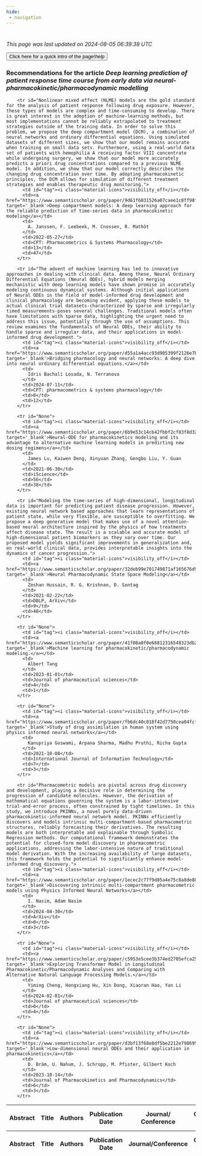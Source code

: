 ```yaml
---
hide:
 - navigation
---
```

<!DOCTYPE html>
#
<html lang="en">
<head>
  <meta charset="utf-8">
</head>

<body>
  <p>
  <i class="footer">This page was last updated on 2024-08-05 06:39:38 UTC</i>
  </p>
  
  <div class="note info" onclick="startIntro()">
    <p>
      <button type="button" class="buttons">
        <div style="display: flex; align-items: center;">
        Click here for a quick intro of the page! <i class="material-icons">help</i>
        </div>
      </button>
    </p>
  </div>

  <p>
  <h3 data-intro='Recommendations for the article'>
    Recommendations for the article <i>Deep learning prediction of patient response time course from early data via neural-pharmacokinetic/pharmacodynamic modelling</i>
  </h3>
  <table id="table1" class="display wrap" style="width:100%">
  <thead>
    <tr>
        <th data-intro='Click to view the abstract (if available)'>Abstract</th>
        <th>Title</th>
        <th>Authors</th>
        <th>Publication Date</th>
        <th>Journal/ Conference</th>
        <th>Citation count</th>
        <th data-intro='Highest h-index among the authors'>Highest h-index</th>
    </tr>
  </thead>
  <tbody>
    
        <tr id="Nonlinear mixed effect (NLME) models are the gold standard for the analysis of patient response following drug exposure. However, these types of models are complex and time‐consuming to develop. There is great interest in the adoption of machine‐learning methods, but most implementations cannot be reliably extrapolated to treatment strategies outside of the training data. In order to solve this problem, we propose the deep compartment model (DCM), a combination of neural networks and ordinary differential equations. Using simulated datasets of different sizes, we show that our model remains accurate when training on small data sets. Furthermore, using a real‐world data set of patients with hemophilia A receiving factor VIII concentrate while undergoing surgery, we show that our model more accurately predicts a priori drug concentrations compared to a previous NLME model. In addition, we show that our model correctly describes the changing drug concentration over time. By adopting pharmacokinetic principles, the DCM allows for simulation of different treatment strategies and enables therapeutic drug monitoring.">
          <td id="tag"><i class="material-icons">visibility_off</i></td>
          <td><a href="https://www.semanticscholar.org/paper/9d61f6031526a07caee1c8ff98f7aec3dcc0e8a7" target='_blank'>Deep compartment models: A deep learning approach for the reliable prediction of time‐series data in pharmacokinetic modeling</a></td>
          <td>
            A. Janssen, F. Leebeek, M. Cnossen, R. Mathôt
          </td>
          <td>2022-05-27</td>
          <td>CPT: Pharmacometrics & Systems Pharmacology</td>
          <td>13</td>
          <td>47</td>
        </tr>
    
        <tr id="The advent of machine learning has led to innovative approaches in dealing with clinical data. Among these, Neural Ordinary Differential Equations (Neural ODEs), hybrid models merging mechanistic with deep learning models have shown promise in accurately modeling continuous dynamical systems. Although initial applications of Neural ODEs in the field of model-informed drug development and clinical pharmacology are becoming evident, applying these models to actual clinical trial datasets-characterized by sparse and irregularly timed measurements-poses several challenges. Traditional models often have limitations with sparse data, highlighting the urgent need to address this issue, potentially through the use of assumptions. This review examines the fundamentals of Neural ODEs, their ability to handle sparse and irregular data, and their applications in model-informed drug development.">
          <td id="tag"><i class="material-icons">visibility_off</i></td>
          <td><a href="https://www.semanticscholar.org/paper/d55a1a4acc93d905399f2126e7beb524fd64ec38" target='_blank'>Bridging pharmacology and neural networks: A deep dive into neural ordinary differential equations.</a></td>
          <td>
            Idris Bachali Losada, N. Terranova
          </td>
          <td>2024-07-11</td>
          <td>CPT: pharmacometrics & systems pharmacology</td>
          <td>0</td>
          <td>12</td>
        </tr>
    
        <tr id="None">
          <td id="tag"><i class="material-icons">visibility_off</i></td>
          <td><a href="https://www.semanticscholar.org/paper/6b9e53c14cb42fbbf2cf83f8d3216cae3454e22f" target='_blank'>Neural-ODE for pharmacokinetics modeling and its advantage to alternative machine learning models in predicting new dosing regimens</a></td>
          <td>
            James Lu, Kaiwen Deng, Xinyuan Zhang, Gengbo Liu, Y. Guan
          </td>
          <td>2021-06-30</td>
          <td>iScience</td>
          <td>56</td>
          <td>38</td>
        </tr>
    
        <tr id="Modeling the time-series of high-dimensional, longitudinal data is important for predicting patient disease progression. However, existing neural network based approaches that learn representations of patient state, while very flexible, are susceptible to overfitting. We propose a deep generative model that makes use of a novel attention-based neural architecture inspired by the physics of how treatments affect disease state. The result is a scalable and accurate model of high-dimensional patient biomarkers as they vary over time. Our proposed model yields significant improvements in generalization and, on real-world clinical data, provides interpretable insights into the dynamics of cancer progression.">
          <td id="tag"><i class="material-icons">visibility_off</i></td>
          <td><a href="https://www.semanticscholar.org/paper/32deb99e701749871af165676d9321642b1bd738" target='_blank'>Neural Pharmacodynamic State Space Modeling</a></td>
          <td>
            Zeshan Hussain, R. G. Krishnan, D. Sontag
          </td>
          <td>2021-02-22</td>
          <td>DBLP, ArXiv</td>
          <td>9</td>
          <td>48</td>
        </tr>
    
        <tr id="None">
          <td id="tag"><i class="material-icons">visibility_off</i></td>
          <td><a href="https://www.semanticscholar.org/paper/41f08a0f0e68812316548323db2b809f94474314" target='_blank'>Machine learning for pharmacokinetic/pharmacodynamic modeling.</a></td>
          <td>
            Albert Tang
          </td>
          <td>2023-01-01</td>
          <td>Journal of pharmaceutical sciences</td>
          <td>4</td>
          <td>1</td>
        </tr>
    
        <tr id="None">
          <td id="tag"><i class="material-icons">visibility_off</i></td>
          <td><a href="https://www.semanticscholar.org/paper/fb6dc40c018f42d7750cea04fcf109340b5b508a" target='_blank'>Study of drug assimilation in human system using physics informed neural networks</a></td>
          <td>
            Kanupriya Goswami, Arpana Sharma, Madhu Pruthi, Richa Gupta
          </td>
          <td>2021-10-08</td>
          <td>International Journal of Information Technology</td>
          <td>7</td>
          <td>3</td>
        </tr>
    
        <tr id="Pharmacometric models are pivotal across drug discovery and development, playing a decisive role in determining the progression of candidate molecules. However, the derivation of mathematical equations governing the system is a labor-intensive trial-and-error process, often constrained by tight timelines. In this study, we introduce PKINNs, a novel purely data-driven pharmacokinetic-informed neural network model. PKINNs efficiently discovers and models intrinsic multi-compartment-based pharmacometric structures, reliably forecasting their derivatives. The resulting models are both interpretable and explainable through Symbolic Regression methods. Our computational framework demonstrates the potential for closed-form model discovery in pharmacometric applications, addressing the labor-intensive nature of traditional model derivation. With the increasing availability of large datasets, this framework holds the potential to significantly enhance model-informed drug discovery.">
          <td id="tag"><i class="material-icons">visibility_off</i></td>
          <td><a href="https://www.semanticscholar.org/paper/1ecec2c77f9d85a4e75c8a8de808c4d916ca0015" target='_blank'>Discovering intrinsic multi-compartment pharmacometric models using Physics Informed Neural Networks</a></td>
          <td>
            I. Nasim, Adam Nasim
          </td>
          <td>2024-04-30</td>
          <td>ArXiv</td>
          <td>0</td>
          <td>3</td>
        </tr>
    
        <tr id="None">
          <td id="tag"><i class="material-icons">visibility_off</i></td>
          <td><a href="https://www.semanticscholar.org/paper/c5953e5cee3b374ed2705efca252b1b44e0fe928" target='_blank'>Exploring Transformer Model in Longitudinal Pharmacokinetic/Pharmacodynamic Analyses and Comparing with Alternative Natural Language Processing Models.</a></td>
          <td>
            Yiming Cheng, Hongxiang Hu, Xin Dong, Xiaoran Hao, Yan Li
          </td>
          <td>2024-02-01</td>
          <td>Journal of pharmaceutical sciences</td>
          <td>0</td>
          <td>4</td>
        </tr>
    
        <tr id="None">
          <td id="tag"><i class="material-icons">visibility_off</i></td>
          <td><a href="https://www.semanticscholar.org/paper/d3bf13f68e8df5be2212e7986959d08cd4995221" target='_blank'>Low-dimensional neural ODEs and their application in pharmacokinetics</a></td>
          <td>
            D. Bräm, U. Nahum, J. Schropp, M. Pfister, Gilbert Koch
          </td>
          <td>2023-10-14</td>
          <td>Journal of Pharmacokinetics and Pharmacodynamics</td>
          <td>6</td>
          <td>3</td>
        </tr>
    
  </tbody>
  <tfoot>
    <tr>
        <th>Abstract</th>
        <th>Title</th>
        <th>Authors</th>
        <th>Publication Date</th>
        <th>Journal/Conference</th>
        <th>Citation count</th>
        <th>Highest h-index</th>
    </tr>
  </tfoot>
  </table>
  </p>

</body>

<script>
var dataTableOptions = {
        initComplete: function () {
        this.api()
            .columns()
            .every(function () {
                let column = this;
 
                // Create select element
                let select = document.createElement('select');
                select.add(new Option(''));
                column.footer().replaceChildren(select);
 
                // Apply listener for user change in value
                select.addEventListener('change', function () {
                    column
                        .search(select.value, {exact: true})
                        .draw();
                });

                // keep the width of the select element same as the column
                select.style.width = '100%';
 
                // Add list of options
                column
                    .data()
                    .unique()
                    .sort()
                    .each(function (d, j) {
                        select.add(new Option(d));
                    });
            });
    },
    scrollX: false,
    scrollCollapse: true,
    paging: true,
    fixedColumns: true,
    columnDefs: [
        {"className": "dt-center", "targets": "_all"},
        // set width for both columns 0 and 1 as 25%
        { width: '5%', targets: 0 },
        { width: '25%', targets: 1 },
        { width: '20%', targets: 2 },
        { width: '10%', targets: 3 },
        { width: '20%', targets: 4 }

      ],
    pageLength: 10,
    layout: {
        topStart: {
            buttons: ['copy', 'csv', 'excel', 'pdf', 'print']
        }
    }
  }
  new DataTable('#table1', dataTableOptions);
  
  var table = $('#table1').DataTable();
  $('#table1 tbody').on('click', 'td:first-child', function () {
    var tr = $(this).closest('tr');
    var row = table.row( tr );

    var rowId = tr.attr('id');
    // alert(rowId);

    if (row.child.isShown()) {
      // This row is already open - close it.
      row.child.hide();
      tr.removeClass('shown');
      tr.find('td:first-child').html('<i class="material-icons">visibility_off</i>');
    } else {
      // Open row.
      // row.child('foo').show();
      var content = '<div class="child-row-content"><strong>Abstract:</strong> ' + rowId + '</div>';
      row.child(content).show();
      tr.addClass('shown');
      tr.find('td:first-child').html('<i class="material-icons">visibility</i>');
    }
  });
</script>
<style>
  .child-row-content {
    text-align: justify;
    text-justify: inter-word;
    word-wrap: break-word; /* Ensure long words are broken */
    white-space: normal; /* Ensure text wraps to the next line */
    max-width: 100%; /* Ensure content does not exceed the table width */
    padding: 10px; /* Optional: add some padding for better readability */
    /* font size */
    font-size: small;
  }
</style>
</html>